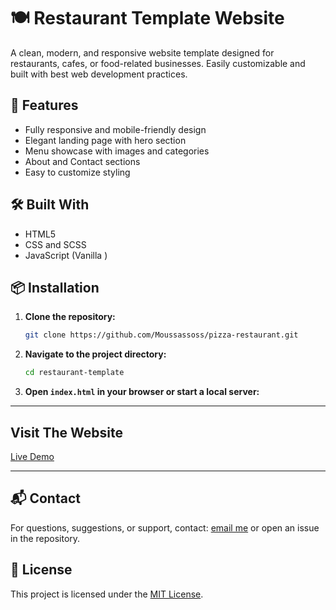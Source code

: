 # 🍽️ Restaurant Template Website

A clean, modern, and responsive website template designed for restaurants, cafes, or food-related businesses. Easily customizable and built with best web development practices.

## 🚀 Features

* Fully responsive and mobile-friendly design
* Elegant landing page with hero section
* Menu showcase with images and categories
* About and Contact sections
* Easy to customize styling

## 🛠️ Built With

* HTML5
* CSS and SCSS 
* JavaScript (Vanilla )

## 📦 Installation

1. **Clone the repository:**

   ```bash
   git clone https://github.com/Moussassoss/pizza-restaurant.git
   ```
2. **Navigate to the project directory:**

   ```bash
   cd restaurant-template
   ```
3. **Open `index.html` in your browser or start a local server:**

---

## Visit The Website

<a href="https://moussassoss.github.io/pizza-restaurant/" target="_blank">Live Demo</a>

---

## 📬 Contact

For questions, suggestions, or support, contact:
[email me](mailto:moussamahamat621@gmail.com)
or open an issue in the repository.

## 📄 License

This project is licensed under the [MIT License](LICENSE).
